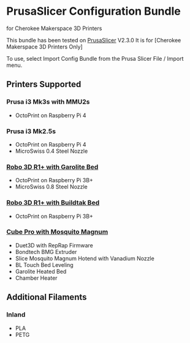# PrusaSlicer Configuration Bundle
for Cherokee Makerspace 3D Printers

This bundle has been tested on [PrusaSlicer](https://www.prusa3d.com/prusaslicer/) V2.3.0
It is for [Cherokee Makerspace 3D Printers Only]

To use, select Import Config Bundle from the Prusa Slicer File / Import menu.

## Printers Supported
### Prusa i3 Mk3s with MMU2s
* OctoPrint on Raspberry Pi 4

### Prusa i3 Mk2.5s
* OctoPrint on Raspberry Pi 4
* MicroSwiss 0.4 Steel Nozzle

### [Robo 3D R1+ with Garolite Bed](https://github.com/Cherokee-Makerspace/Robo-Garolite.git)
* OctoPrint on Raspberry Pi 3B+
* MicroSwiss 0.8 Steel Nozzle

### [Robo 3D R1+ with Buildtak Bed](https://github.com/Cherokee-Makerspace/Robo-Buildtak.git)
* OctoPrint on Raspberry Pi 3B+

### [Cube Pro with Mosquito Magnum](https://github.com/Cherokee-Makerspace/Duet-Cube.git)
* Duet3D with RepRap Firmware
* Bondtech BMG Extruder
* Slice Mosquito Magnum Hotend with Vanadium Nozzle
* BL Touch Bed Leveling
* Garolite Heated Bed
* Chamber Heater

## Additional Filaments
### Inland
* PLA
* PETG